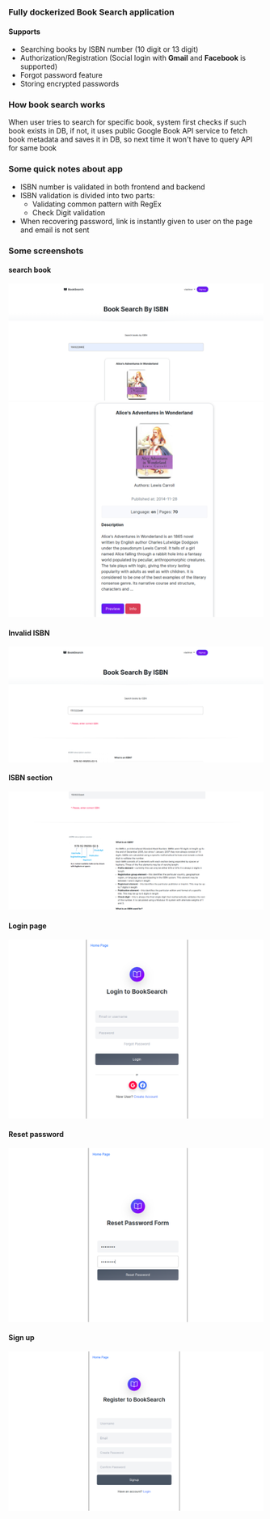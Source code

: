 ### Fully dockerized Book Search application 

#### Supports 
 - Searching books by ISBN number (10 digit or 13 digit) 
 - Authorization/Registration (Social login with **Gmail** and **Facebook** is supported)
 - Forgot password feature 
 - Storing encrypted passwords

### How book search works 
When user tries to search for specific book, system first checks if such book exists in DB, 
if not, it uses public Google Book API service to fetch book metadata and saves it in DB, so next time 
it won't have to query API for same book 

### Some quick notes about app 
 - ISBN number is validated in both frontend and backend
 - ISBN validation is divided into two parts:
   - Validating common pattern with RegEx
   - Check Digit validation
 - When recovering password, link is instantly given to user on the page and email is not sent


### Some screenshots

#### search book
![Admin panel](https://raw.githubusercontent.com/ll-bat/dc-homework/master/static/images/search-book.png)
![Admin panel](https://raw.githubusercontent.com/ll-bat/dc-homework/master/static/images/search-book-v2.png)

#### Invalid ISBN 
![Admin panel](https://raw.githubusercontent.com/ll-bat/dc-homework/master/static/images/invalid-isbn.png)

#### ISBN section 
![Admin panel](https://raw.githubusercontent.com/ll-bat/dc-homework/master/static/images/isbn-description.png)

#### Login page 
![Admin panel](https://raw.githubusercontent.com/ll-bat/dc-homework/master/static/images/login-page.png)

#### Reset password 
![Admin panel](https://raw.githubusercontent.com/ll-bat/dc-homework/master/static/images/reset-password.png)

#### Sign up
![Admin panel](https://raw.githubusercontent.com/ll-bat/dc-homework/master/static/images/sign-up.png)

